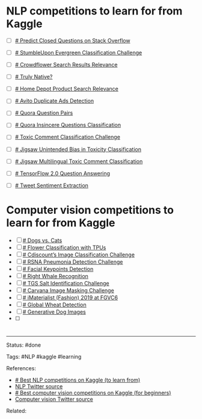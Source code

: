 # NLP competitions to learn for from Kaggle

- [ ] [# Predict Closed Questions on Stack Overflow](https://www.kaggle.com/c/predict-closed-questions-on-stack-overflow)
- [ ] [# StumbleUpon Evergreen Classification Challenge](https://www.kaggle.com/c/stumbleupon)
- [ ] [# Crowdflower Search Results Relevance](https://www.kaggle.com/c/crowdflower-search-relevance/)
- [ ] [# Truly Native?](https://www.kaggle.com/c/dato-native/)
- [ ] [# Home Depot Product Search Relevance](https://www.kaggle.com/c/home-depot-product-search-relevance)
- [ ] [# Avito Duplicate Ads Detection](https://www.kaggle.com/c/avito-duplicate-ads-detection)
- [ ] [# Quora Question Pairs](https://www.kaggle.com/c/quora-question-pairs)
- [ ] [# Quora Insincere Questions Classification](https://www.kaggle.com/c/quora-insincere-questions-classification)
- [ ] [# Toxic Comment Classification Challenge](https://www.kaggle.com/c/jigsaw-toxic-comment-classification-challenge)
- [ ] [# Jigsaw Unintended Bias in Toxicity Classification](https://www.kaggle.com/c/jigsaw-unintended-bias-in-toxicity-classification)
- [ ] [# Jigsaw Multilingual Toxic Comment Classification](https://www.kaggle.com/c/jigsaw-multilingual-toxic-comment-classification)
- [ ] [# TensorFlow 2.0 Question Answering](https://www.kaggle.com/c/tensorflow2-question-answering)
- [ ] [# Tweet Sentiment Extraction](https://www.kaggle.com/c/tweet-sentiment-extraction)


# Computer vision competitions to learn for from Kaggle
- [ ] [# Dogs vs. Cats](https://www.kaggle.com/c/dogs-vs-cats)
- [ ] [# Flower Classification with TPUs](https://www.kaggle.com/c/flower-classification-with-tpus)
- [ ] [# Cdiscount’s Image Classification Challenge](https://www.kaggle.com/c/cdiscount-image-classification-challenge/)
- [ ] [# RSNA Pneumonia Detection Challenge](https://www.kaggle.com/c/rsna-pneumonia-detection-challenge/)
- [ ] [# Facial Keypoints Detection](https://www.kaggle.com/c/facial-keypoints-detection/)
- [ ] [# Right Whale Recognition](https://www.kaggle.com/c/noaa-right-whale-recognition/)
- [ ] [# TGS Salt Identification Challenge](https://www.kaggle.com/c/tgs-salt-identification-challenge)
- [ ] [# Carvana Image Masking Challenge](https://www.kaggle.com/c/carvana-image-masking-challenge)
- [ ] [# iMaterialist (Fashion) 2019 at FGVC6](https://www.kaggle.com/c/imaterialist-fashion-2019-FGVC6)
- [ ] [# Global Wheat Detection](https://www.kaggle.com/c/global-wheat-detection)
- [ ] [# Generative Dog Images](https://www.kaggle.com/c/generative-dog-images/)
- [ ] 


# 

---
Status: #done

Tags: #NLP #kaggle #learning

References:
- [# Best NLP competitions on Kaggle (to learn from)](https://www.youtube.com/watch?v=-nH4OSyjwSI)
- [NLP Twitter source](https://twitter.com/abhi1thakur/status/1376483345790566402?s=1001)
- [# Best computer vision competitions on Kaggle (for beginners)](https://www.youtube.com/watch?v=1-myowrUhok&ab_channel=AbhishekThakur)
- [Computer vision Twitter source](https://twitter.com/abhi1thakur/status/1377222133617733632?s=1001)

Related:
